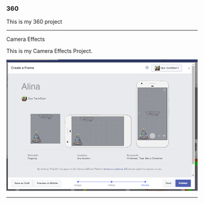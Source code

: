 ### 360

This is my 360 project

<script src="//360.vizor.io/scripts/embed.js" data-vizorurl="https://360.vizor.io/embed/v/1gnv3" ></script>

***

Camera Effects

This is my Camera Effects Project.

![Christmas Tree](https://github.com/Alinalobato/Alinalobato.github.io/blob/master/Christmas%20Tree.PNG?raw=true "Optional Title")

***
